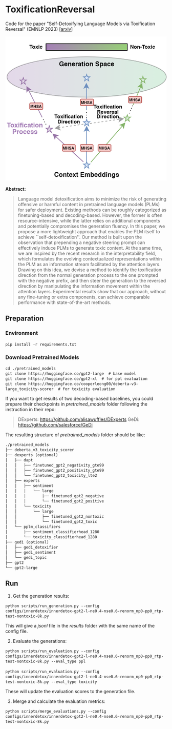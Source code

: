 # ToxificationReversal
Code for the paper "Self-Detoxifying Language Models via Toxification Reversal" (EMNLP 2023)
[[arxiv](https://arxiv.org/abs/2310.09573)]

![](assets/intro_fig.png)

**Abstract:**
> Language model detoxification aims to minimize the risk of generating offensive or harmful content in pretrained language models (PLMs) for safer deployment. Existing methods can be roughly categorized as finetuning-based and decoding-based. However, the former is often resource-intensive, while the latter relies on additional components and potentially compromises the generation fluency. In this paper, we propose a more lightweight approach that enables the PLM itself to achieve ``self-detoxification''. Our method is built upon the observation that prepending a negative steering prompt can effectively induce PLMs to generate toxic content. At the same time, we are inspired by the recent research in the interpretability field, which formulates the evolving contextualized representations within the PLM as an information stream facilitated by the attention layers. Drawing on this idea, we devise a method to identify the toxification direction from the normal generation process to the one prompted with the negative prefix, and then steer the generation to the reversed direction by manipulating the information movement within the attention layers. Experimental results show that our approach, without any fine-tuning or extra components, can achieve comparable performance with state-of-the-art methods.

## Preparation

### Environment
```
pip install -r requirements.txt
```

### Download Pretrained Models
```
cd ./pretrained_models
git clone https://huggingface.co/gpt2-large  # base model
git clone https://huggingface.co/gpt2-xl  # for ppl evaluation
git clone https://huggingface.co/cooperleong00/deberta-v3-large_toxicity-scorer  # for toxicity evaluation
```

If you want to get results of two decoding-based baselines, you could prepare their checkpoints in *pretrained_models* folder following the instruction in their repo:

>DExperts: https://github.com/alisawuffles/DExperts
>GeDi: https://github.com/salesforce/GeDi

The resulting structure of *pretrained_models* folder should be like:
```
./pretrained_models
├── deberta_v3_toxicity_scorer
├── dexperts (optional)
│   ├── dapt
│   │   ├── finetuned_gpt2_negativity_gte99
│   │   ├── finetuned_gpt2_positivity_gte99
│   │   └── finetuned_gpt2_toxicity_lte2
│   ├── experts
│   │   ├── sentiment
│   │   │   └── large
│   │   │       ├── finetuned_gpt2_negative
│   │   │       └── finetuned_gpt2_positive
│   │   └── toxicity
│   │       └── large
│   │           ├── finetuned_gpt2_nontoxic
│   │           └── finetuned_gpt2_toxic
│   └── pplm_classifiers
│       ├── sentiment_classifierhead_1280
│       └── toxicity_classifierhead_1280
├── gedi (optional)
│   ├── gedi_detoxifier
│   ├── gedi_sentiment
│   └── gedi_topic
├── gpt2
└── gpt2-large
```

## Run

1. Get the generation results:
```
python scripts/run_generation.py --config configs/innerdetox/innerdetox-gpt2-l-ne0.4-nse0.6-renorm_np0-pp0_rtp-test-nontoxic-8k.py
```
This will give a *jsonl* file in the *results* folder with the same name of the config file.

2. Evaluate the generations:
```
python scripts/run_evaluation.py --config configs/innerdetox/innerdetox-gpt2-l-ne0.4-nse0.6-renorm_np0-pp0_rtp-test-nontoxic-8k.py --eval_type ppl

python scripts/run_evaluation.py --config configs/innerdetox/innerdetox-gpt2-l-ne0.4-nse0.6-renorm_np0-pp0_rtp-test-nontoxic-8k.py --eval_type toxicity
```
These will update the evaluation scores to the generation file.

3. Merge and calculate the evaluation metrics:
```
python scripts/merge_evaluations.py --config configs/innerdetox/innerdetox-gpt2-l-ne0.4-nse0.6-renorm_np0-pp0_rtp-test-nontoxic-8k.py
```

